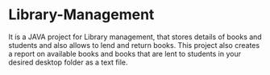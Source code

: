 # Library-Management
It is a JAVA project for Library management, that stores details of books and students and also allows to lend and return books.
This project also creates a report on available books and books that are lent to students in your desired desktop folder as a text file.
